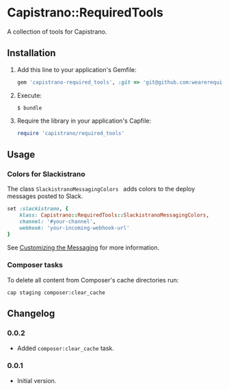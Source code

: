 # Capistrano::RequiredTools

A collection of tools for Capistrano.


## Installation

1. Add this line to your application's Gemfile:

   ```ruby
   gem 'capistrano-required_tools', :git => 'git@github.com:wearerequired/capistrano-required_tools.git', :tag => 'v0.0.2'
   ```

2. Execute:

   ```
   $ bundle
   ```

3. Require the library in your application's Capfile:

   ```ruby
   require 'capistrano/required_tools'
   ```
   
   
## Usage

### Colors for Slackistrano

The class `SlackistranoMessagingColors ` adds colors to the deploy messages posted to Slack.

```ruby
set :slackistrano, {
    klass: Capistrano::RequiredTools::SlackistranoMessagingColors,
    channel: '#your-channel',
    webhook: 'your-incoming-webhook-url'
}
```

See [Customizing the Messaging](https://github.com/phallstrom/slackistrano/tree/v3.1.0#customizing-the-messaging) for more information.

### Composer tasks

To delete all content from Composer's cache directories run:

```
cap staging composer:clear_cache
```

## Changelog

### 0.0.2

* Added `composer:clear_cache` task.

### 0.0.1

* Initial version.